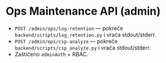 # Ops Maintenance API (admin)
- `POST /admin/ops/log-retention` — pokreće `backend/scripts/log_retention.py` i vraća stdout/stderr.
- `POST /admin/ops/csp-analyze` — pokreće `backend/scripts/csp_analyze.py` i vraća stdout/stderr.
- Zaštićeno `adminAuth` + RBAC.
